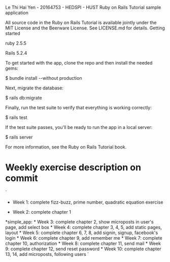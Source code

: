 Le Thi Hai Yen - 20164753 - HEDSPI - HUST
Ruby on Rails Tutorial sample application

All source code in the Ruby on Rails Tutorial is available jointly under the MIT License and the Beerware License. See LICENSE.md for details.
Getting started

ruby 2.5.5

Rails 5.2.4

To get started with the app, clone the repo and then install the needed gems:

$ bundle install --without production

Next, migrate the database:

$ rails db:migrate

Finally, run the test suite to verify that everything is working correctly:

$ rails test

If the test suite passes, you'll be ready to run the app in a local server:

$ rails server

For more information, see the Ruby on Rails Tutorial book.


# Weekly exercise description on commit

`
* Week 1: complete fizz-buzz, prime number, quadratic equation exercise

* Week 2: complete chapter 1

*simple_app:
	* Week 3: complete chapter 2, show microposts in user's page, add select box
	* Week 4: complete chapter 3, 4, 5, add static pages, layout
	* Week 5: complete chapter 6, 7, 8, add signin, signup, facebook's login
	* Week 6: complete chapter 9, add remember me
	* Week 7: complete chapter 10, authorization
	* Week 8: complete chapter 11, send mail
	* Week 9: complete chapter 12, send reset password
	* Week 10: complete chapter 13, 14, add microposts, following users
`
